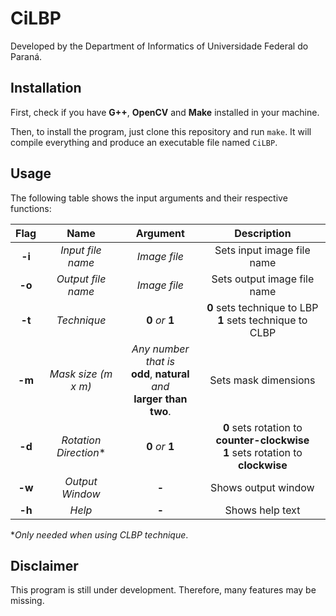 # CiLBP

Developed by the Department of Informatics of Universidade Federal do Paraná.

## Installation

First, check if you have **G++**, **OpenCV** and **Make** installed in your machine.

Then, to install the program, just clone this repository and run `make`. It will compile everything and produce an executable file named `CiLBP`.

## Usage

The following table shows the input arguments and their respective functions:

|  Flag  |          Name         |                                    Argument                                   |                                         Description                                        |
|:------:|:---------------------:|:-----------------------------------------------------------------------------:|:------------------------------------------------------------------------------------------:|
| **-i** |   *Input file name*   |                                  *Image file*                                 |                                 Sets input image file name                                 |
| **-o** |   *Output file name*  |                                  *Image file*                                 |                                 Sets output image file name                                |
| **-t** |      *Technique*      |                                **0** *or* **1**                               |                **0** sets technique to LBP<br> **1** sets technique to CLBP                |
| **-m** |  *Mask size (m x m)*  | *Any number that is*<br> **odd**, **natural** *and*<br>  **larger than two**. |                                    Sets mask dimensions                                    |
| **-d** | *Rotation Direction** |                                **0** *or* **1**                               | **0** sets rotation to **counter-clockwise**<br>  **1** sets rotation to **clockwise**<br> |
| **-w** |    *Output Window*    |                                     **-**                                     |                                     Shows output window                                    |
| **-h** |         *Help*        |                                     **-**                                     |                                       Shows help text                                      |

**Only needed when using CLBP technique*.

## Disclaimer

This program is still under development. Therefore, many features may be missing.
